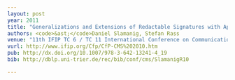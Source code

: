 ```yaml
---
layout: post
year: 2011
title: "Generalizations and Extensions of Redactable Signatures with Applications to Electronic Healthcare (Best paper award)"
authors: <code>&ast;</code>Daniel Slamanig, Stefan Rass
venue: "11th IFIP TC 6 / TC 11 International Conference on Communications and Multimedia Security - CMS 2010"
vurl: http://www.ifip.org/Cfp/CfP-CMS%202010.htm
pub: http://dx.doi.org/10.1007/978-3-642-13241-4_19
bib: http://dblp.uni-trier.de/rec/bib/conf/cms/SlamanigR10

---
```


